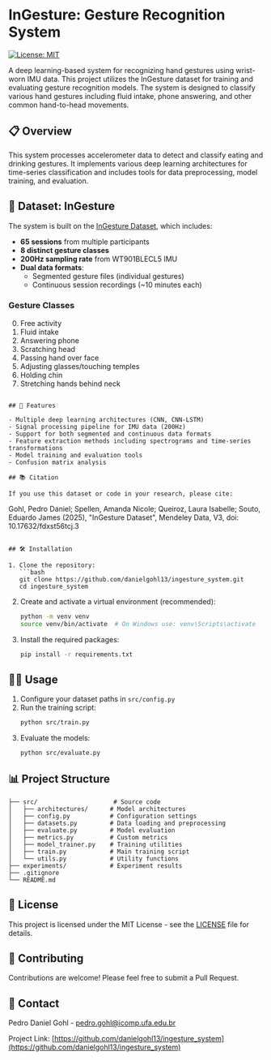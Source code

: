# InGesture: Gesture Recognition System

[![License: MIT](https://img.shields.io/badge/License-MIT-yellow.svg)](https://opensource.org/licenses/MIT)

A deep learning-based system for recognizing hand gestures using wrist-worn IMU data. This project utilizes the InGesture dataset for training and evaluating gesture recognition models. The system is designed to classify various hand gestures including fluid intake, phone answering, and other common hand-to-head movements.

## 📋 Overview

This system processes accelerometer data to detect and classify eating and drinking gestures. It implements various deep learning architectures for time-series classification and includes tools for data preprocessing, model training, and evaluation.

## 🎯 Dataset: InGesture

The system is built on the [InGesture Dataset](https://data.mendeley.com/datasets/fdxst56tcj/3), which includes:

- **65 sessions** from multiple participants
- **8 distinct gesture classes**
- **200Hz sampling rate** from WT901BLECL5 IMU
- **Dual data formats**:
  - Segmented gesture files (individual gestures)
  - Continuous session recordings (~10 minutes each)

### Gesture Classes
0. Free activity
1. Fluid intake
2. Answering phone
3. Scratching head
4. Passing hand over face
5. Adjusting glasses/touching temples
6. Holding chin
7. Stretching hands behind neck


```

## 🚀 Features

- Multiple deep learning architectures (CNN, CNN-LSTM)
- Signal processing pipeline for IMU data (200Hz)
- Support for both segmented and continuous data formats
- Feature extraction methods including spectrograms and time-series transformations
- Model training and evaluation tools
- Confusion matrix analysis

## 📚 Citation

If you use this dataset or code in your research, please cite:

```
Gohl, Pedro Daniel; Spellen, Amanda Nicole; Queiroz, Laura Isabelle; Souto, Eduardo James (2025), 
"InGesture Dataset", Mendeley Data, V3, doi: 10.17632/fdxst56tcj.3
```

## 🛠️ Installation

1. Clone the repository:
   ```bash
   git clone https://github.com/danielgohl13/ingesture_system.git
   cd ingesture_system
   ```

2. Create and activate a virtual environment (recommended):
   ```bash
   python -m venv venv
   source venv/bin/activate  # On Windows use: venv\Scripts\activate
   ```

3. Install the required packages:
   ```bash
   pip install -r requirements.txt
   ```

## 🏃‍♂️ Usage

1. Configure your dataset paths in `src/config.py`
2. Run the training script:
   ```bash
   python src/train.py
   ```
3. Evaluate the models:
   ```bash
   python src/evaluate.py
   ```

## 📊 Project Structure

```
├── src/                     # Source code
│   ├── architectures/      # Model architectures
│   ├── config.py           # Configuration settings
│   ├── datasets.py         # Data loading and preprocessing
│   ├── evaluate.py         # Model evaluation
│   ├── metrics.py          # Custom metrics
│   ├── model_trainer.py    # Training utilities
│   ├── train.py            # Main training script
│   └── utils.py            # Utility functions
├── experiments/            # Experiment results 
├── .gitignore
└── README.md
```

## 📝 License

This project is licensed under the MIT License - see the [LICENSE](LICENSE) file for details.

## 🤝 Contributing

Contributions are welcome! Please feel free to submit a Pull Request.

## 📧 Contact

Pedro Daniel Gohl - [pedro.gohl@icomp.ufa.edu.br](mailto:pedro.gohl@icomp.ufa.edu.br)

Project Link: [https://github.com/danielgohl13/ingesture_system](https://github.com/danielgohl13/ingesture_system)
